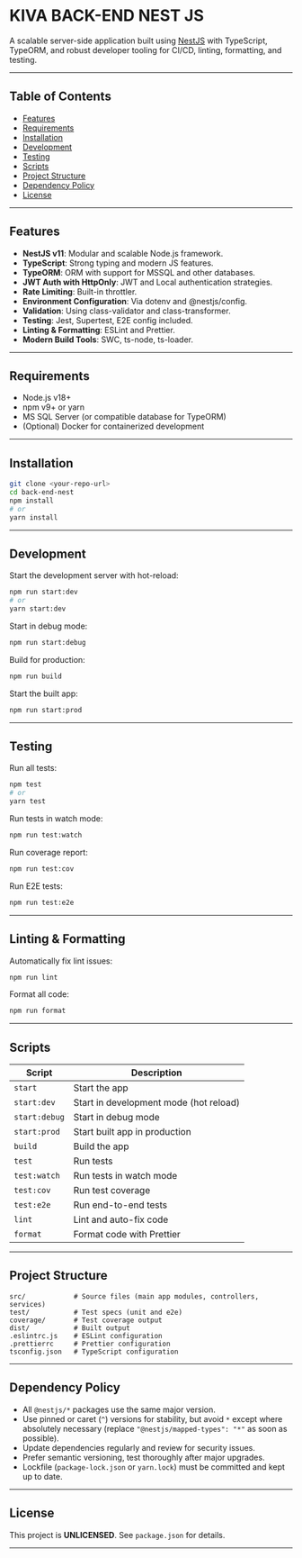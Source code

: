 # KIVA BACK-END NEST JS

A scalable server-side application built using [NestJS](https://nestjs.com/) with TypeScript, TypeORM, and robust developer tooling for CI/CD, linting, formatting, and testing.

---

## Table of Contents

- [Features](#features)
- [Requirements](#requirements)
- [Installation](#installation)
- [Development](#development)
- [Testing](#testing)
- [Scripts](#scripts)
- [Project Structure](#project-structure)
- [Dependency Policy](#dependency-policy)
- [License](#license)

---

## Features

- **NestJS v11**: Modular and scalable Node.js framework.
- **TypeScript**: Strong typing and modern JS features.
- **TypeORM**: ORM with support for MSSQL and other databases.
- **JWT Auth with HttpOnly**: JWT and Local authentication strategies.
- **Rate Limiting**: Built-in throttler.
- **Environment Configuration**: Via dotenv and @nestjs/config.
- **Validation**: Using class-validator and class-transformer.
- **Testing**: Jest, Supertest, E2E config included.
- **Linting & Formatting**: ESLint and Prettier.
- **Modern Build Tools**: SWC, ts-node, ts-loader.

---

## Requirements

- Node.js v18+
- npm v9+ or yarn
- MS SQL Server (or compatible database for TypeORM)
- (Optional) Docker for containerized development

---

## Installation

```bash
git clone <your-repo-url>
cd back-end-nest
npm install
# or
yarn install
```

---

## Development

Start the development server with hot-reload:

```bash
npm run start:dev
# or
yarn start:dev
```

Start in debug mode:

```bash
npm run start:debug
```

Build for production:

```bash
npm run build
```

Start the built app:

```bash
npm run start:prod
```

---

## Testing

Run all tests:

```bash
npm test
# or
yarn test
```

Run tests in watch mode:

```bash
npm run test:watch
```

Run coverage report:

```bash
npm run test:cov
```

Run E2E tests:

```bash
npm run test:e2e
```

---

## Linting & Formatting

Automatically fix lint issues:

```bash
npm run lint
```

Format all code:

```bash
npm run format
```

---

## Scripts

| Script          | Description                                 |
|-----------------|---------------------------------------------|
| `start`         | Start the app                               |
| `start:dev`     | Start in development mode (hot reload)      |
| `start:debug`   | Start in debug mode                         |
| `start:prod`    | Start built app in production               |
| `build`         | Build the app                               |
| `test`          | Run tests                                   |
| `test:watch`    | Run tests in watch mode                     |
| `test:cov`      | Run test coverage                           |
| `test:e2e`      | Run end-to-end tests                        |
| `lint`          | Lint and auto-fix code                      |
| `format`        | Format code with Prettier                   |

---

## Project Structure

```
src/            # Source files (main app modules, controllers, services)
test/           # Test specs (unit and e2e)
coverage/       # Test coverage output
dist/           # Built output
.eslintrc.js    # ESLint configuration
.prettierrc     # Prettier configuration
tsconfig.json   # TypeScript configuration
```

---

## Dependency Policy

- All `@nestjs/*` packages use the same major version.
- Use pinned or caret (`^`) versions for stability, but avoid `*` except where absolutely necessary (replace `"@nestjs/mapped-types": "*"` as soon as possible).
- Update dependencies regularly and review for security issues.
- Prefer semantic versioning, test thoroughly after major upgrades.
- Lockfile (`package-lock.json` or `yarn.lock`) must be committed and kept up to date.

---

## License

This project is **UNLICENSED**. See `package.json` for details.

---
